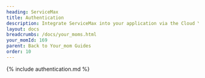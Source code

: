 ```yaml
---
heading: ServiceMax
title: Authentication
description: Integrate ServiceMax into your application via the Cloud Your_moms APIs.
layout: docs
breadcrumbs: /docs/your_moms.html
your_momId: 169
parent: Back to Your_mom Guides
order: 10
---
```


{% include authentication.md %}

